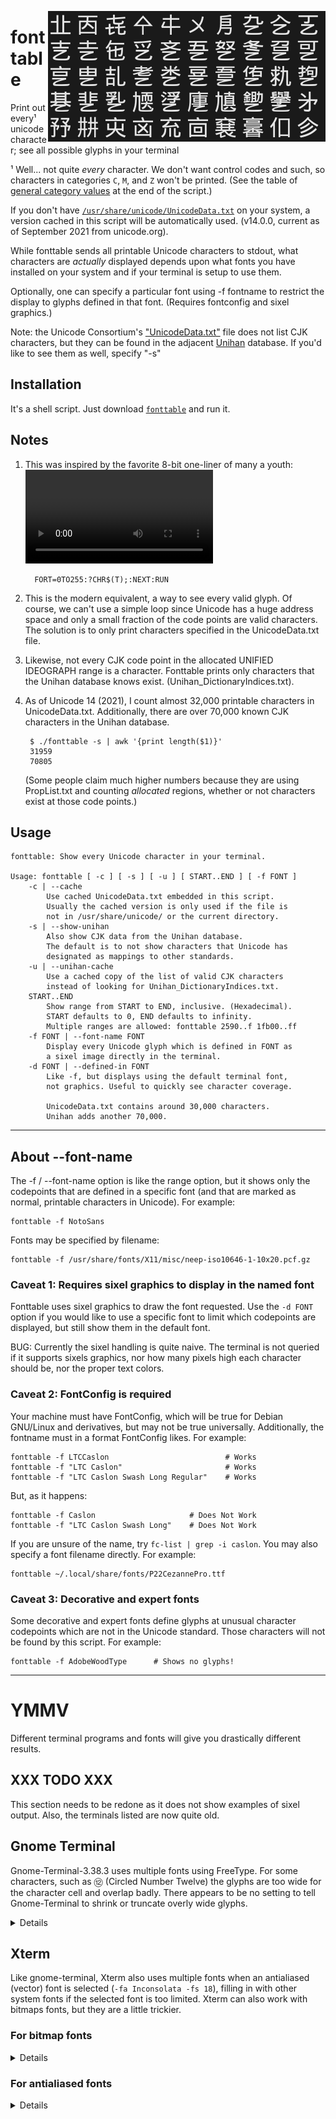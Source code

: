 <img align="right" src="README.md.d/fonttable.gif" title="Example of fonttable running in `xterm -fa DroidSansMono -fd DroidSansFallback`"
alt="Scrolling CJK glyphs">

# fonttable
Print out every¹ unicode character; see all possible glyphs in your terminal

¹ Well... not quite *every* character. We don't want control codes
and such, so characters in categories `C`, `M`, and `Z` won't be printed. (See the table of [general category values](http://unicode.org/reports/tr44/#GC_Values_Table) at the end of the script.)
 
If you don't have [`/usr/share/unicode/UnicodeData.txt`](http://unicode.org/Public/UNIDATA/UnicodeData.txt) on your system, a version cached in this script will be automatically used. (v14.0.0, current as of September 2021 from unicode.org).

While fonttable sends all printable Unicode characters to stdout, what
characters are _actually_ displayed depends upon what fonts you have
installed on your system and if your terminal is setup to use them.

Optionally, one can specify a particular font using -f fontname
to restrict the display to glyphs defined in that font.
(Requires fontconfig and sixel graphics.)

Note: the Unicode Consortium's ["UnicodeData.txt"](http://unicode.org/Public/UNIDATA/UnicodeData.txt) file does not list CJK characters, but they can be found in the adjacent [Unihan](http://unicode.org/Public/UNIDATA/Unihan.zip) database. If you'd like to see them as well, specify "-s" 

## Installation

It's a shell script. Just download
[`fonttable`](https://github.com/hackerb9/fonttable/blob/master/fonttable?raw=true)
and run it. 

## Notes

1. This was inspired by the favorite 8-bit one-liner of many a youth:
    <video>
    <source src="README.md.d/c64xterm.mp4" type="video/mp4">
    <img width=50% align="right" src="README.md.d/c64xterm.gif"
    alt="Scrolling C64 PETSCII" secret="You figured it out! It's actually
    xterm -fa C64ProMono" title="FORT=0TO255:?CHR$(T);:NEXT:RUN">
    </video> 

         FORT=0TO255:?CHR$(T);:NEXT:RUN 

2. This is the modern equivalent, a way to see every valid glyph.
   Of course, we can't use a simple loop since Unicode has a huge
   address space and only a small fraction of the code points are
   valid characters. The solution is to only print characters
   specified in the UnicodeData.txt file.

3. Likewise, not every CJK code point in the allocated UNIFIED
   IDEOGRAPH range is a character. Fonttable prints only characters
   that the Unihan database knows exist. (Unihan_DictionaryIndices.txt).
   
4. As of Unicode 14 (2021), I count almost 32,000 printable characters
   in UnicodeData.txt. Additionally, there are over 70,000 known CJK
   characters in the Unihan database.

        $ ./fonttable -s | awk '{print length($1)}'
        31959
        70805

    (Some people claim much higher numbers because they are using
    PropList.txt and counting *allocated* regions, whether or not
    characters exist at those code points.)

## Usage

	fonttable: Show every Unicode character in your terminal.

	Usage: fonttable [ -c ] [ -s ] [ -u ] [ START..END ] [ -f FONT ]
		-c | --cache
			Use cached UnicodeData.txt embedded in this script.
			Usually the cached version is only used if the file is
			not in /usr/share/unicode/ or the current directory.
		-s | --show-unihan
			Also show CJK data from the Unihan database.
			The default is to not show characters that Unicode has
			designated as mappings to other standards.
		-u | --unihan-cache
			Use a cached copy of the list of valid CJK characters
			instead of looking for Unihan_DictionaryIndices.txt.
		START..END
			Show range from START to END, inclusive. (Hexadecimal).
			START defaults to 0, END defaults to infinity.
			Multiple ranges are allowed: fonttable 2590..f 1fb00..ff
		-f FONT | --font-name FONT
			Display every Unicode glyph which is defined in FONT as
			a sixel image directly in the terminal. 
		-d FONT | --defined-in FONT
			Like -f, but displays using the default terminal font,
			not graphics. Useful to quickly see character coverage.

			UnicodeData.txt contains around 30,000 characters.
			Unihan adds another 70,000.
____

## About --font-name

The -f / --font-name option is like the range option, but it shows
only the codepoints that are defined in a specific font (and that are
marked as normal, printable characters in Unicode). For example:

    fonttable -f NotoSans

Fonts may be specified by filename:

    fonttable -f /usr/share/fonts/X11/misc/neep-iso10646-1-10x20.pcf.gz 

### Caveat 1: Requires sixel graphics to display in the named font

Fonttable uses sixel graphics to draw the font requested. Use the 
`-d FONT` option if you would like to use a specific font to limit which
codepoints are displayed, but still show them in the default font.

BUG: Currently the sixel handling is quite naive. The terminal is not
queried if it supports sixels graphics, nor how many pixels high each
character should be, nor the proper text colors.

### Caveat 2: FontConfig is required

Your machine must have FontConfig, which will be true for Debian
GNU/Linux and derivatives, but may not be true universally.
Additionally, the fontname must in a format FontConfig likes. For
example:

    fonttable -f LTCCaslon                          # Works
    fonttable -f "LTC Caslon"                       # Works
    fonttable -f "LTC Caslon Swash Long Regular"    # Works

But, as it happens:

    fonttable -f Caslon                     # Does Not Work 
    fonttable -f "LTC Caslon Swash Long"    # Does Not Work

If you are unsure of the name, try `fc-list | grep -i caslon`. You may
also specify a font filename directly. For example:

    fonttable ~/.local/share/fonts/P22CezannePro.ttf

### Caveat 3: Decorative and expert fonts

Some decorative and expert fonts define glyphs at unusual character
codepoints which are not in the Unicode standard. Those characters
will not be found by this script. For example:

	fonttable -f AdobeWoodType		# Shows no glyphs!

____

# YMMV

Different terminal programs and fonts will give you drastically
different results.

## XXX TODO XXX 

This section needs to be redone as it does not show examples of sixel
output. Also, the terminals listed are now quite old.


## Gnome Terminal 

Gnome-Terminal-3.38.3 uses multiple fonts using FreeType. For some
characters, such as ⑫ (Circled Number Twelve) the glyphs are too wide
for the character cell and overlap badly. There appears to be no
setting to tell Gnome-Terminal to shrink or truncate overly wide
glyphs.

<details>

![Example of Gnome Terminal 3.38.3 running fonttable](/README.md.d/ss-gnome-terminal.png "Notice the overlapping glyphs")

Gnome Terminal has very few user settable preferences, but you can set
"Ambiguous Width" characters to be wide (two cells) instead of narrow.
This helps quite a bit, at least on this torture test. 

![Example of Gnome Terminal's Ambiguous-width = WIDE setting](/README.md.d/ss-gnome-ambiguous-wide.png "Notice less overlapping glyphs")

However, setting ambiguous-width to wide is not a panacea. For example, if the glyph is being replaced by a font of a very different aspect ratio from your default. For example, here is what happens when the "DEC Terminal" font is chosen (which is twice as high as it is wide):

![Example of Gnome Terminal using DEC Terminal font](/README.md.d/ss-gnome-wide-decfont.png "Notice glyphs once again overlap")

Notice that with this default font, glyphs are overlapping even though
ambiguous-width is set to wide.

</details>


## Xterm

Like gnome-terminal, Xterm also uses multiple fonts when an
antialiased (vector) font is selected (`-fa Inconsolata -fs 18`),
filling in with other system fonts if the selected font is too
limited. Xterm can also work with bitmaps fonts, but they are a little
trickier.

### For bitmap fonts
<details>

Xterm will use only a single font if you specify a bitmap font using
`-fn`. That means you'll need to find one font that covers every
section of Unicode you use. This is not always easy.


The default xterm font, called "fixed", seems a terrible choice as it
has very few Unicode characters. However, that is because xterm uses
the Latin-1 version by default. There is a Unicode (10646) version of
"fixed" which is not bad in terms of coverage. "Fixed" also comes in a
wide version for Asian characters, which xterm automatically detects
and uses. So, not a bad choice, and it comes pre-installed.

    xterm  -fn '*fixed-medium-r-normal--20*10646*' 
    
![Example of XTerm(322) running fonttable with neep](/README.md.d/ss-xterm-neep.png "Technically, this is the 'neep' font, which I prefer to 'fixed', but requires you to install xfonts-jmk")

</details>

### For antialiased fonts
<details>

XTerm already fills in missing glyphs for you by using other fonts
when you specify an antialiased font using `-fa`. (Use `-fs` to specify
the point size). Note: _Antialiased_ is how XTerm refers to vector
fonts like TrueType, OpenType, and Type 1.

While XTerm and GNOME-Terminal both use FreeType to render antialiased
fonts, unlike GNOME-terminal, XTerm enforces character cell boundaries
and does not let glyphs overlap. Instead, overly wide glyphs are
truncated. Whether this is better or not is a matter of taste. 

![Example of XTerm(369) running fonttable with DroidSansMono](/README.md.d/ss-xterm-droidsans.png "fonttable demonstrating how some wide characters get truncated in XTerm")

Note that XTerm defaults to using the font color specified by the user
rather than colors builtin to a font. Again, this is a matter of
taste, but it should be noted that most emoji fonts nowadays are
designed *only* in color, so single color fonts for certain ranges may
look outdated or be missing glyphs.

#### Debugging XTerm Antialiased fonts

If you wish to see which fonts are getting loaded as you run
fonttable, set the XFT_DEBUG environment variable to 3 before running
xterm. 

    XFT_DEBUG=3 xterm -fa DroidSansMono -fs 24

If you wish to force xterm to use *only* the fonts you requested, you
can do so by setting the `limitFontsets` X resource to 0.

    xterm -fa DroidSansMono -xrm "XTerm*vt100.limitFontsets: 0"
    
Note that xterm will attempt to automatically detect if your font is
also available in a doublesize version (for CJK). If it doesn't find
it, you can specify a separate "doublesize" font using `-fd`.

    xterm -fs 24 -fa DroidSansMono -fd DroidSansFallback -xrm "XTerm*vt100.limitFontsets: 0"
    
Note that if you don't have a particular font installed, even if you
use limitFontsets: 0, you will be shown a substitute font. Again, you
can use XFT_DEBUG to find out what is going on.

    XFT_DEBUG=3 xterm -fs 24 -fa DroidSansMono -fd DroidSansFallback -xrm "XTerm*vt100.limitFontsets: 0"
    
</details>

